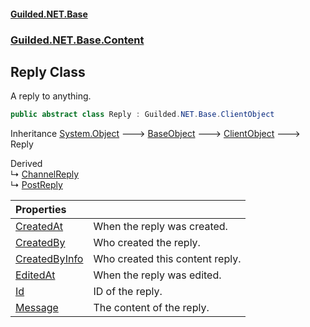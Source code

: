 
#### [Guilded.NET.Base](index 'index')
### [Guilded.NET.Base.Content](index#Guilded_NET_Base_Content 'Guilded.NET.Base.Content')
## Reply Class
A reply to anything.  
```csharp
public abstract class Reply : Guilded.NET.Base.ClientObject
```

Inheritance [System.Object](https://docs.microsoft.com/en-us/dotnet/api/System.Object 'System.Object') &#129106; [BaseObject](BaseObject 'Guilded.NET.Base.BaseObject') &#129106; [ClientObject](ClientObject 'Guilded.NET.Base.ClientObject') &#129106; Reply  

Derived  
&#8627; [ChannelReply](ChannelReply 'Guilded.NET.Base.Content.ChannelReply')  
&#8627; [PostReply](PostReply 'Guilded.NET.Base.Content.PostReply')  

| Properties | |
| :--- | :--- |
| [CreatedAt](Reply_CreatedAt 'Guilded.NET.Base.Content.Reply.CreatedAt') | When the reply was created.<br/> |
| [CreatedBy](Reply_CreatedBy 'Guilded.NET.Base.Content.Reply.CreatedBy') | Who created the reply.<br/> |
| [CreatedByInfo](Reply_CreatedByInfo 'Guilded.NET.Base.Content.Reply.CreatedByInfo') | Who created this content reply.<br/> |
| [EditedAt](Reply_EditedAt 'Guilded.NET.Base.Content.Reply.EditedAt') | When the reply was edited.<br/> |
| [Id](Reply_Id 'Guilded.NET.Base.Content.Reply.Id') | ID of the reply.<br/> |
| [Message](Reply_Message 'Guilded.NET.Base.Content.Reply.Message') | The content of the reply.<br/> |
